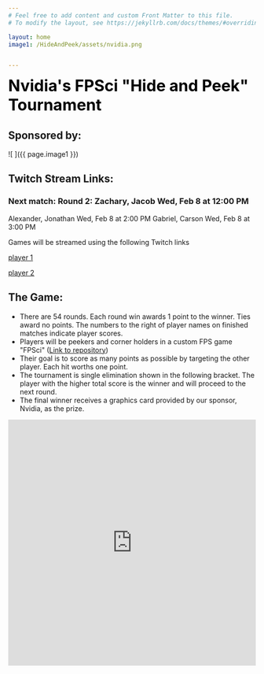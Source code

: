 ```yaml
---
# Feel free to add content and custom Front Matter to this file.
# To modify the layout, see https://jekyllrb.com/docs/themes/#overriding-theme-defaults

layout: home
image1: /HideAndPeek/assets/nvidia.png


---
```

<span style="color:black;font-weight:700;font-size:32px"> 
Nvidia's FPSci "Hide and Peek" Tournament
</span>

## Sponsored by:

![ ]({{ page.image1 }})

## Twitch Stream Links:
### Next match: Round 2:  Zachary, Jacob  Wed, Feb 8 at 12:00 PM 
Alexander, Jonathan  Wed, Feb 8 at 2:00 PM 
Gabriel, Carson Wed, Feb 8 at 3:00 PM 


Games will be streamed using the following Twitch links

[player 1](https://www.twitch.tv/fpsci_client_1)

[player 2](https://www.twitch.tv/fpsci_client_2)

## The Game:
- There are 54 rounds. Each round win awards 1 point to the winner. Ties award no points. The numbers to the right of player names on finished matches indicate player scores.
- Players will be peekers and corner holders in a custom FPS game "FPSci" ([Link to repository](https://github.com/NVlabs/FPSci))
- Their goal is to score as many points as possible by targeting the other player. Each hit worths one point.
- The tournament is single elimination shown in the following bracket. The player with the higher total score is the winner and will proceed to the next round.
- The final winner receives a graphics card provided by our sponsor, Nvidia, as the prize.
<iframe src="https://challonge.com/q7xbgskb/module" width="100%" height="500" frameborder="0" scrolling="auto" allowtransparency="true"></iframe>


